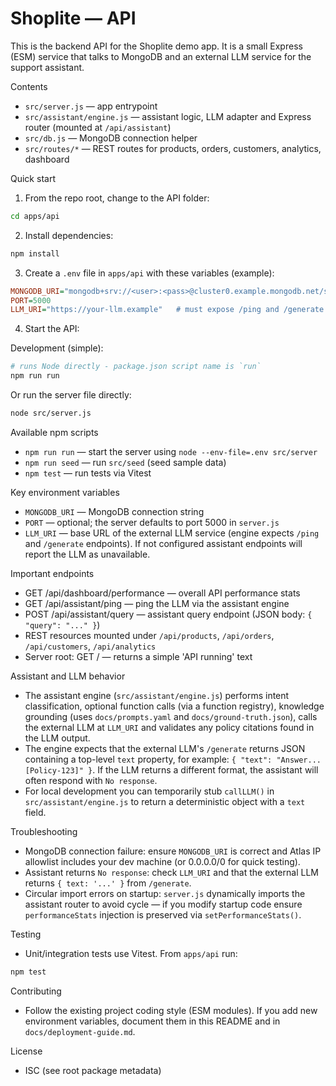 # Shoplite — API

This is the backend API for the Shoplite demo app. It is a small Express (ESM) service that talks to MongoDB and an external LLM service for the support assistant.

Contents
- `src/server.js` — app entrypoint
- `src/assistant/engine.js` — assistant logic, LLM adapter and Express router (mounted at `/api/assistant`)
- `src/db.js` — MongoDB connection helper
- `src/routes/*` — REST routes for products, orders, customers, analytics, dashboard

Quick start

1. From the repo root, change to the API folder:

```bash
cd apps/api
```

2. Install dependencies:

```bash
npm install
```

3. Create a `.env` file in `apps/api` with these variables (example):

```ini
MONGODB_URI="mongodb+srv://<user>:<pass>@cluster0.example.mongodb.net/shoplite?retryWrites=true&w=majority"
PORT=5000
LLM_URI="https://your-llm.example"   # must expose /ping and /generate for assistant
```

4. Start the API:

Development (simple):
```bash
# runs Node directly - package.json script name is `run`
npm run run
```

Or run the server file directly:

```bash
node src/server.js
```

Available npm scripts
- `npm run run` — start the server using `node --env-file=.env src/server`
- `npm run seed` — run `src/seed` (seed sample data)
- `npm test` — run tests via Vitest

Key environment variables
- `MONGODB_URI` — MongoDB connection string
- `PORT` — optional; the server defaults to port 5000 in `server.js`
- `LLM_URI` — base URL of the external LLM service (engine expects `/ping` and `/generate` endpoints). If not configured assistant endpoints will report the LLM as unavailable.

Important endpoints
- GET /api/dashboard/performance — overall API performance stats
- GET /api/assistant/ping — ping the LLM via the assistant engine
- POST /api/assistant/query — assistant query endpoint (JSON body: `{ "query": "..." }`)
- REST resources mounted under `/api/products`, `/api/orders`, `/api/customers`, `/api/analytics`
- Server root: GET / — returns a simple 'API running' text

Assistant and LLM behavior
- The assistant engine (`src/assistant/engine.js`) performs intent classification, optional function calls (via a function registry), knowledge grounding (uses `docs/prompts.yaml` and `docs/ground-truth.json`), calls the external LLM at `LLM_URI` and validates any policy citations found in the LLM output.
- The engine expects that the external LLM's `/generate` returns JSON containing a top-level `text` property, for example: `{ "text": "Answer... [Policy-123]" }`. If the LLM returns a different format, the assistant will often respond with `No response`.
- For local development you can temporarily stub `callLLM()` in `src/assistant/engine.js` to return a deterministic object with a `text` field.

Troubleshooting
- MongoDB connection failure: ensure `MONGODB_URI` is correct and Atlas IP allowlist includes your dev machine (or 0.0.0.0/0 for quick testing).
- Assistant returns `No response`: check `LLM_URI` and that the external LLM returns `{ text: '...' }` from `/generate`.
- Circular import errors on startup: `server.js` dynamically imports the assistant router to avoid cycle — if you modify startup code ensure `performanceStats` injection is preserved via `setPerformanceStats()`.

Testing
- Unit/integration tests use Vitest. From `apps/api` run:

```bash
npm test
```

Contributing
- Follow the existing project coding style (ESM modules). If you add new environment variables, document them in this README and in `docs/deployment-guide.md`.

License
- ISC (see root package metadata)
